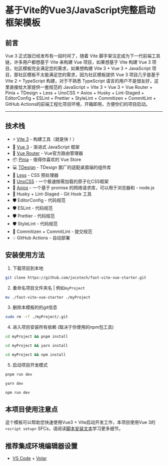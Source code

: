 # 基于Vite的Vue3/JavaScript完整启动框架模板

## 前言

Vue 3 正式版已经发布有一段时间了，随着 Vite 脚手架注定成为下一代前端工具链，许多用户都想基于 Vite 来构建 Vue 项目，如果想基于 Vite 构建 Vue 3 项目，社区模板完全满足您的需求，如果想构建 Vite 3 + Vue 3 + JavaScript 项目，那社区模板不太能满足您的需求，因为社区模板提供 Vue 3 项目几乎是基于 Vite 2 + TypeScript 构建，对于不熟悉 TypeScript 语言的用户不是很友好，这里直接给大家提供一套规范的 JavaScript + Vite 3 + Vue 3 + Vue Router + Pinia + TDesign + Less + UnoCSS + Axios + Husky + Lint-Staged + EditorConfig + ESLint + Prettier + StyleLint + Commitizen + CommitLint + GitHub Actions的前端工程化项目环境，开箱即用，方便你们的项目启动。

---

## 技术栈

- ⚡️ [Vite 3](https://github.com/vitejs/vite) - 构建工具（就是快！）
- 🖖 [Vue 3](https://github.com/vuejs/core) - 渐进式 JavaScript 框架
- 🚦 [Vue Router](https://github.com/vuejs/vue-router) - Vue官方路由管理器
- 📦 [Pinia](https://github.com/vuejs/pinia) - 值得你喜欢的 Vue Store
- 💻 [TDesign](https://github.com/Tencent/tdesign-vue) - TDesign 鹅厂的适配桌面端的组件库
- 🎨 [Less](https://github.com/sass/sass) - CSS 预处理器
- 🎨 [UnoCSS](https://github.com/unocss/unocss) - 一个极速按需加载的原子化CSS框架
- 🔗 [Axios](https://github.com/axios/axios) - 一个基于 promise 的网络请求库，可以用于浏览器和 - node.js
- 🧰 Husky + Lint-Staged - Git Hook 工具
- 🛡️ EditorConfig - 代码规范
- 🛡️ ESLint - 代码规范
- 🛡️ Prettier - 代码规范
- 🛡️ StyleLint - 代码规范
- 🔨 Commitizen + CommitLint - 提交规范
- 💡 GitHub Actions - 自动部署

## 安装使用方法

1. 下载项目到本地

```bash
git clone https://github.com/jocstech/fast-vite-vue-starter.git
```

2. 重命名项目文件夹名 | 例如`myProject`

```bash
mv ./fast-vite-vue-starter ./myProject
```

3. 删除本模板的的git信息

```bash
sudo rm -rf ./myProject/.git
```

4. 进入项目安装所有依赖 (取决于你使用的npm包工具)

```bash
cd myProject && pnpm install
```

```bash
cd myProject && yarn install
```

```bash
cd myProject && npm install
```

5. 启动项目开发模式

```bash
pnpm run dev
```

```bash
yarn dev
```

```bash
npm run dev
```

## 本项目使用注意点

这个模板可以帮助您快速使用Vue3 + Vite启动开发工作，本项目使用Vue 3的 `<script setup>` SFCs，请阅读[脚本安装文本](https://v3.vuejs.org/api/sfc-script-setup.html#sfc-script-setup)学习更多细节。

## 推荐集成环境编辑器设置

- [VS Code](https://code.visualstudio.com/) + [Volar](https://marketplace.visualstudio.com/items?itemName=Vue.volar)
